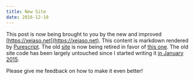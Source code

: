 ```yaml
---
title: New Site
date: 2016-12-18
---
```


This post is now being brought to you by the new and improved [https://xeiaso.net](https://xeiaso.net).
This content is markdown rendered by
[Purescript](http://www.purescript.org/). The old [site](https://github.com/Xe/christine.website)
is now being retired in favor of [this one](https://github.com/Xe/site). The old
site code has been largely untouched since I started writing it
[in January 2015](https://github.com/Xe/christine.website/commits/master?after=Y3Vyc29yOpa8VV1W2rttryGeYq6m4lxAkKofKzI3OQ%3D%3D).

Please give me feedback on how to make it even better!
